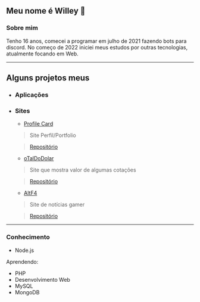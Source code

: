 ## Meu nome é Willey 👋

### Sobre mim
Tenho 16 anos, comecei a programar em julho de 2021 fazendo bots para discord. No começo de 2022 iniciei meus estudos por outras tecnologias, atualmente focando em Web.

---

## Alguns projetos meus

- ### Aplicações
  
- ### Sites

  - [Profile Card](https://willgonzaga.tech)
  > Site Perfil/Portfolio
  
  > [Repositório](https://github.com/vailei/portfolio)



  - [oTalDoDolar](https://otaldodolar.cf)
  > Site que mostra valor de algumas cotações
  
  > [Repositório](https://github.com/vailei/oTaldoDolar)



  - [AltF4](https://altf4.cf)
  > Site de notícias gamer
  
  > [Repositório](https://github.com/vailei/AltF4)
---

### Conhecimento

- Node.js

Aprendendo:
- PHP
- Desenvolvimento Web
- MySQL
- MongoDB
